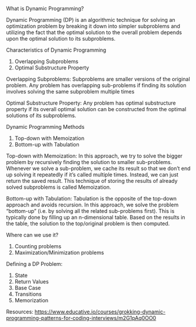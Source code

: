 What is Dynamic Programming?

Dynamic Programming (DP) is an algorithmic technique for solving an optimization problem by breaking it down into simpler subproblems and utilizing the fact that the optimal solution to the overall problem depends upon the optimal solution to its subproblems.

Characteristics of Dynamic Programming
1. Overlapping Subproblems
2. Optimal Substructure Property

Overlapping Subproblems:
Subproblems are smaller versions of the original problem. Any problem has overlapping sub-problems if finding its solution involves solving the same subproblem multiple times

Optimal Substructure Property:
Any problem has optimal substructure property if its overall optimal solution can be constructed from the optimal solutions of its subproblems. 

Dynamic Programming Methods
1. Top-down with Memoization
2. Bottom-up with Tabulation

Top-down with Memoization:
In this approach, we try to solve the bigger problem by recursively finding the solution to smaller sub-problems. Whenever we solve a sub-problem, we cache its result so that we don’t end up solving it repeatedly if it’s called multiple times. Instead, we can just return the saved result. This technique of storing the results of already solved subproblems is called Memoization.

Bottom-up with Tabulation:
Tabulation is the opposite of the top-down approach and avoids recursion. In this approach, we solve the problem “bottom-up” (i.e. by solving all the related sub-problems first). This is typically done by filling up an n-dimensional table. Based on the results in the table, the solution to the top/original problem is then computed.

Where can we use it?
1. Counting problems
2. Maximization/Minimization problems

Defining a DP Problem:
1. State
2. Return Values
3. Base Case
4. Transitions
5. Memorization

Resources:
https://www.educative.io/courses/grokking-dynamic-programming-patterns-for-coding-interviews/m2G1pAq0OO0